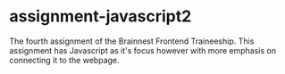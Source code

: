 # assignment-javascript2
 The fourth assignment of the Brainnest Frontend Traineeship. This assignment has Javascript as it's focus however with more emphasis on connecting it to the webpage.
